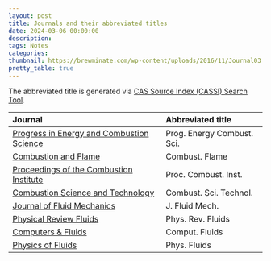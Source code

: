 ```yaml
---
layout: post
title: Journals and their abbreviated titles
date: 2024-03-06 00:00:00
description: 
tags: Notes
categories: 
thumbnail: https://brewminate.com/wp-content/uploads/2016/11/Journal03.jpg
pretty_table: true
---
```


The abbreviated title is generated via [CAS Source Index (CASSI) Search Tool](https://cassi.cas.org/search.jsp).

| Journal | Abbreviated title | 
| :---------- | :------------ | 
| [Progress in Energy and Combustion Science](https://www.sciencedirect.com/journal/progress-in-energy-and-combustion-science)       |    	Prog. Energy Combust. Sci.    |
| [Combustion and Flame](https://www.sciencedirect.com/journal/combustion-and-flame) | Combust. Flame |
| [Proceedings of the Combustion Institute](https://www.sciencedirect.com/journal/proceedings-of-the-combustion-institute) | Proc. Combust. Inst. |
| [	Combustion Science and Technology](https://www.tandfonline.com/journals/gcst20) | Combust. Sci. Technol. |
| [Journal of Fluid Mechanics](https://www.cambridge.org/core/journals/journal-of-fluid-mechanics) | J. Fluid Mech. |
| [Physical Review Fluids](https://journals.aps.org/prfluids/) | Phys. Rev. Fluids |
| [Computers & Fluids](https://www.sciencedirect.com/journal/computers-and-fluids) | Comput. Fluids |
| [Physics of Fluids](http://aip.scitation.org/journal/phf) | Phys. Fluids |